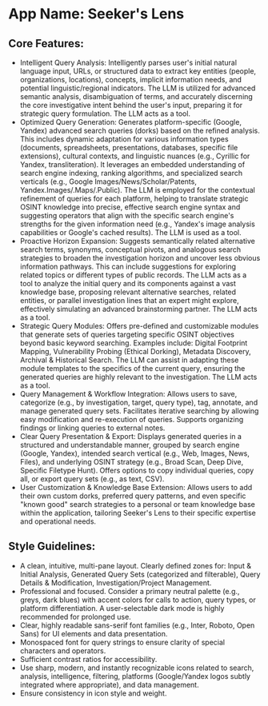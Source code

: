 # **App Name**: Seeker's Lens

## Core Features:

- Intelligent Query Analysis: Intelligently parses user's initial natural language input, URLs, or structured data to extract key entities (people, organizations, locations), concepts, implicit information needs, and potential linguistic/regional indicators. The LLM is utilized for advanced semantic analysis, disambiguation of terms, and accurately discerning the core investigative intent behind the user's input, preparing it for strategic query formulation. The LLM acts as a tool.
- Optimized Query Generation: Generates platform-specific (Google, Yandex) advanced search queries (dorks) based on the refined analysis. This includes dynamic adaptation for various information types (documents, spreadsheets, presentations, databases, specific file extensions), cultural contexts, and linguistic nuances (e.g., Cyrillic for Yandex, transliteration). It leverages an embedded understanding of search engine indexing, ranking algorithms, and specialized search verticals (e.g., Google Images/News/Scholar/Patents, Yandex.Images/.Maps/.Public). The LLM is employed for the contextual refinement of queries for each platform, helping to translate strategic OSINT knowledge into precise, effective search engine syntax and suggesting operators that align with the specific search engine's strengths for the given information need (e.g., Yandex's image analysis capabilities or Google's cached results). The LLM is used as a tool.
- Proactive Horizon Expansion: Suggests semantically related alternative search terms, synonyms, conceptual pivots, and analogous search strategies to broaden the investigation horizon and uncover less obvious information pathways. This can include suggestions for exploring related topics or different types of public records. The LLM acts as a tool to analyze the initial query and its components against a vast knowledge base, proposing relevant alternative searches, related entities, or parallel investigation lines that an expert might explore, effectively simulating an advanced brainstorming partner. The LLM acts as a tool.
- Strategic Query Modules: Offers pre-defined and customizable modules that generate sets of queries targeting specific OSINT objectives beyond basic keyword searching. Examples include: Digital Footprint Mapping, Vulnerability Probing (Ethical Dorking), Metadata Discovery, Archival & Historical Search. The LLM can assist in adapting these module templates to the specifics of the current query, ensuring the generated queries are highly relevant to the investigation. The LLM acts as a tool.
- Query Management & Workflow Integration: Allows users to save, categorize (e.g., by investigation, target, query type), tag, annotate, and manage generated query sets. Facilitates iterative searching by allowing easy modification and re-execution of queries. Supports organizing findings or linking queries to external notes.
- Clear Query Presentation & Export: Displays generated queries in a structured and understandable manner, grouped by search engine (Google, Yandex), intended search vertical (e.g., Web, Images, News, Files), and underlying OSINT strategy (e.g., Broad Scan, Deep Dive, Specific Filetype Hunt). Offers options to copy individual queries, copy all, or export query sets (e.g., as text, CSV).
- User Customization & Knowledge Base Extension: Allows users to add their own custom dorks, preferred query patterns, and even specific "known good" search strategies to a personal or team knowledge base within the application, tailoring Seeker's Lens to their specific expertise and operational needs.

## Style Guidelines:

- A clean, intuitive, multi-pane layout. Clearly defined zones for: Input & Initial Analysis, Generated Query Sets (categorized and filterable), Query Details & Modification, Investigation/Project Management.
- Professional and focused. Consider a primary neutral palette (e.g., greys, dark blues) with accent colors for calls to action, query types, or platform differentiation. A user-selectable dark mode is highly recommended for prolonged use.
- Clear, highly readable sans-serif font families (e.g., Inter, Roboto, Open Sans) for UI elements and data presentation.
- Monospaced font for query strings to ensure clarity of special characters and operators.
- Sufficient contrast ratios for accessibility.
- Use sharp, modern, and instantly recognizable icons related to search, analysis, intelligence, filtering, platforms (Google/Yandex logos subtly integrated where appropriate), and data management.
- Ensure consistency in icon style and weight.